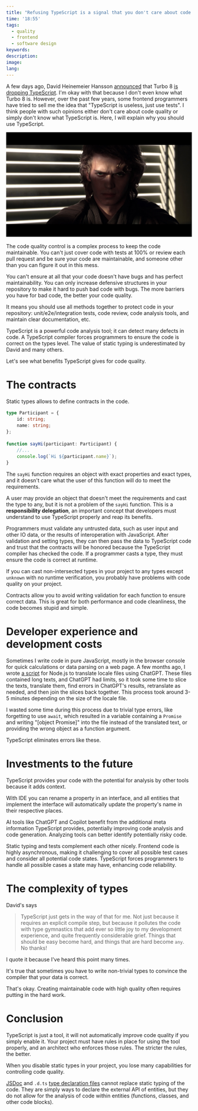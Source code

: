 ```yaml
---
title: "Refusing TypeScript is a signal that you don't care about code quality"
time: '18:55'
tags:
  - quality
  - frontend
  - software design
keywords:
description:
image:
lang:
---
```


A few days ago, David Heinemeier Hansson [announced](https://world.hey.com/dhh/turbo-8-is-dropping-typescript-70165c01) that Turbo 8 [is dropping TypeScript](https://github.com/hotwired/turbo/pull/971). I'm okay with that because I don't even know what Turbo 8 is. However, over the past few years, some frontend programmers have tried to sell me the idea that "TypeScript is useless, just use tests". I think people with such opinions either don't care about code quality or simply don't know what TypeScript is. Here, I will explain why you should use TypeScript.

![The Star Wars: Revenge of the Sith movie](Anakin-Skywalker.png)

The code quality control is a complex process to keep the code maintainable. You can't just cover code with tests at 100% or review each pull request and be sure your code are maintainable, and someone other than you can figure it out in this mess.

You can't ensure at all that your code doesn't have bugs and has perfect maintainability. You can only increase defensive structures in your repository to make it hard to push bad code with bugs. The more barriers you have for bad code, the better your code quality.

It means you should use all methods together to protect code in your repository: unit/e2e/integration tests, code review, code analysis tools, and maintain clear documentation, etc.

TypeScript is a powerful code analysis tool; it can detect many defects in code. A TypeScript compiler forces programmers to ensure the code is correct on the types level. The value of static typing is underestimated by David and many others.

Let's see what benefits TypeScript gives for code quality.

# The contracts

Static types allows to define contracts in the code.

```ts
type Participant = {
	id: string;
	name: string;
};

function sayHi(participant: Participant) {
	//...
	console.log(`Hi ${participant.name}`);
}
```

The `sayHi` function requires an object with exact properties and exact types, and it doesn't care what the user of this function will do to meet the requirements.

A user may provide an object that doesn't meet the requirements and cast the type to any, but it is not a problem of the `sayHi` function. This is a **responsibility delegation**, an important concept that developers must understand to use TypeScript properly and reap its benefits.

Programmers must validate any untrusted data, such as user input and other IO data, or the results of interoperation with JavaScript. After validation and setting types, they can then pass the data to TypeScript code and trust that the contracts will be honored because the TypeScript compiler has checked the code. If a programmer casts a type, they must ensure the code is correct at runtime.

If you can cast non-intersected types in your project to any types except `unknown` with no runtime verification, you probably have problems with code quality on your project.

Contracts allow you to avoid writing validation for each function to ensure correct data. This is great for both performance and code cleanliness, the code becomes stupid and simple.

# Developer experience and development costs

Sometimes I write code in pure JavaScript, mostly in the browser console for quick calculations or data parsing on a web page. A few months ago, I wrote [a script](https://github.com/translate-tools/linguist/tree/master/scripts/locales) for Node.js to translate locale files using ChatGPT. These files contained long texts, and ChatGPT had limits, so it took some time to slice the texts, translate them, find errors in ChatGPT's results, retranslate as needed, and then join the slices back together. This process took around 3-5 minutes depending on the size of the locale file.

I wasted some time during this process due to trivial type errors, like forgetting to use `await`, which resulted in a variable containing a `Promise` and writing "[object Promise]" into the file instead of the translated text, or providing the wrong object as a function argument.

TypeScript eliminates errors like these.

# Investments to the future

TypeScript provides your code with the potential for analysis by other tools because it adds context.

With IDE you can rename a property in an interface, and all entities that implement the interface will automatically update the property's name in their respective places.

AI tools like ChatGPT and Copilot benefit from the additional meta information TypeScript provides, potentially improving code analysis and code generation. Analyzing tools can better identify potentially risky code.

Static typing and tests complement each other nicely. Frontend code is highly asynchronous, making it challenging to cover all possible test cases and consider all potential code states. TypeScript forces programmers to handle all possible cases a state may have, enhancing code reliability.

# The complexity of types

David's says
> TypeScript just gets in the way of that for me. Not just because it requires an explicit compile step, but because it pollutes the code with type gymnastics that add ever so little joy to my development experience, and quite frequently considerable grief. Things that should be easy become hard, and things that are hard become `any`. No thanks!

I quote it because I've heard this point many times.

It's true that sometimes you have to write non-trivial types to convince the compiler that your data is correct.

That's okay. Creating maintainable code with high quality often requires putting in the hard work.

# Conclusion

TypeScript is just a tool, it will not automatically improve code quality if you simply enable it. Your project must have rules in place for using the tool properly, and an architect who enforces those rules. The stricter the rules, the better.

When you disable static types in your project, you lose many capabilities for controlling code quality.

[JSDoc](https://jsdoc.app/) and `.d.ts` [type declaration files](https://www.typescriptlang.org/docs/handbook/2/type-declarations.html) cannot replace static typing of the code. They are simply ways to declare the external API of entities, but they do not allow for the analysis of code within entities (functions, classes, and other code blocks).
